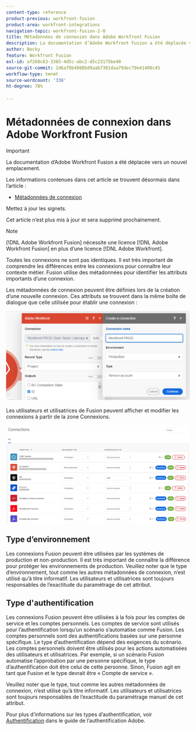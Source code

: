 ```yaml
---
content-type: reference
product-previous: workfront-fusion
product-area: workfront-integrations
navigation-topic: workfront-fusion-2-0
title: Métadonnées de connexion dans Adobe Workfront Fusion
description: La documentation d’Adobe Workfront Fusion a été déplacée vers un nouvel emplacement. Cet article est obsolète, mais contient un lien vers le nouvel article qui couvre cette fonctionnalité.
author: Becky
feature: Workfront Fusion
exl-id: af260c63-3385-4d5c-abc2-d5c23175be40
source-git-commit: 2d6af8b4988bd9aab7381daa79dec79e41408c45
workflow-type: tm+mt
source-wordcount: '338'
ht-degree: 78%

---
```


# Métadonnées de connexion dans Adobe Workfront Fusion

>[!IMPORTANT]
>
>La documentation d’Adobe Workfront Fusion a été déplacée vers un nouvel emplacement.
>
>Les informations contenues dans cet article se trouvent désormais dans l’article :
>
>* [Métadonnées de connexion](https://experienceleague.adobe.com/docs/workfront-fusion/using/references/connections/connection-metadata.html)
>
>Mettez à jour les signets.
>
>Cet article n’est plus mis à jour et sera supprimé prochainement.

>[!NOTE]
>
>[!DNL Adobe Workfront Fusion] nécessite une licence [!DNL Adobe Workfront Fusion] en plus d’une licence [!DNL Adobe Workfront].

Toutes les connexions ne sont pas identiques. Il est très important de comprendre les différences entre les connexions pour connaître leur contexte métier. Fusion utilise des métadonnées pour identifier les attributs importants d’une connexion.

Les métadonnées de connexion peuvent être définies lors de la création d’une nouvelle connexion. Ces attributs se trouvent dans la même boîte de dialogue que celle utilisée pour établir une connexion :

![Métadonnées de connexion](assets/connection-metadata-setup.png)

Les utilisateurs et utilisatrices de Fusion peuvent afficher et modifier les connexions à partir de la zone Connexions.

![Métadonnées de connexion dans la zone Connexions](assets/connections-area-metadata.png)

## Type d’environnement

Les connexions Fusion peuvent être utilisées par les systèmes de production et non-production. Il est très important de connaître la différence pour protéger les environnements de production. Veuillez noter que le type d’environnement, tout comme les autres métadonnées de connexion, n’est utilisé qu’à titre informatif. Les utilisateurs et utilisatrices sont toujours responsables de l’exactitude du paramétrage de cet attribut.

## Type d&#39;authentification

Les connexions Fusion peuvent être utilisées à la fois pour les comptes de service et les comptes personnels. Les comptes de service sont utilisés pour l’authentification lorsqu’un scénario s’automatise comme Fusion. Les comptes personnels sont des authentifications basées sur une personne spécifique. Le type d’authentification dépend des exigences du scénario. Les comptes personnels doivent être utilisés pour les actions automatisées des utilisateurs et utilisatrices. Par exemple, si un scénario Fusion automatise l’approbation par une personne spécifique, le type d’authentification doit être celui de cette personne. Sinon, Fusion agit en tant que Fusion et le type devrait être « Compte de service ».

Veuillez noter que le type, tout comme les autres métadonnées de connexion, n’est utilisé qu’à titre informatif. Les utilisateurs et utilisatrices sont toujours responsables de l’exactitude du paramétrage manuel de cet attribut.

Pour plus d’informations sur les types d’authentification, voir [Authentification](https://developer.adobe.com/developer-console/docs/guides/authentication/) dans le guide de l’authentification Adobe.
